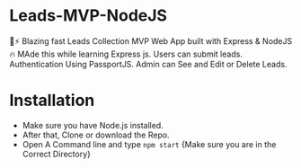 # Leads-MVP-NodeJS
🚀⚡️ Blazing fast Leads Collection MVP Web App built with Express &amp; NodeJS 🔥
MAde this while learning Express js.
Users can submit leads.
Authentication Using PassportJS.
Admin can See and Edit or Delete Leads.

# Installation

* Make sure you have Node.js installed.
* After that, Clone or download the Repo.
* Open A Command line and type ```npm start```
{Make sure you are in the Correct Directory}
